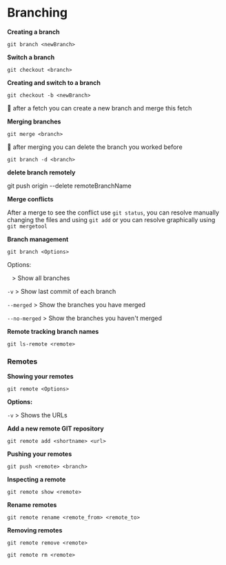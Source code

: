 # Branching

**Creating a branch**
```
git branch <newBranch>
```
**Switch a branch**
```
git checkout <branch>
```
**Creating and switch to a branch**
```
git checkout -b <newBranch>
```
:rotating_light: after a fetch you can create a new branch and merge this fetch

**Merging branches**
```
git merge <branch>
```
:rotating_light: after merging you can delete the branch you worked before
```
git branch -d <branch>
```

**delete branch remotely**

git push origin --delete remoteBranchName

**Merge conflicts**

After a merge to see the conflict use `git status`, you can resolve manually changing the files and using `git add` or you can resolve graphically using `git mergetool`

**Branch management**
```
git branch <Options>
```
Options:

` ` > Show all branches

`-v` > Show last commit of each branch

`--merged` >   Show the branches you have merged

`--no-merged` > Show the branches you haven't merged

**Remote tracking branch names**

```
git ls-remote <remote>
```

### Remotes

**Showing your remotes**
```
git remote <Options>
```
**Options:**

`-v`  > Shows the URLs

**Add a new remote GIT repository**
```
git remote add <shortname> <url>
```

**Pushing your remotes**
```
git push <remote> <branch>
```
**Inspecting a remote**
```
git remote show <remote>
```
**Rename remotes**
```
git remote rename <remote_from> <remote_to>
```
**Removing remotes**
```
git remote remove <remote>
```
```
git remote rm <remote>
```